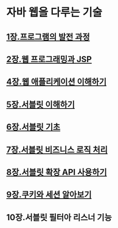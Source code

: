 # 자바 웹을 다루는 기술

## [1장.프로그램의 발전 과정](https://github.com/jjy3385/TIL/blob/main/%EC%9B%B9%EA%B0%9C%EB%B0%9C/1%EC%9E%A5/README.md)

## [2장.웹 프로그래밍과 JSP](https://github.com/jjy3385/TIL/blob/main/%EC%9B%B9%EA%B0%9C%EB%B0%9C/2%EC%9E%A5/README.md)

## [4장.웹 애플리케이션 이해하기](https://github.com/jjy3385/TIL/blob/main/%EC%9B%B9%EA%B0%9C%EB%B0%9C/4%EC%9E%A5/README.md)

## [5장.서블릿 이해하기](https://github.com/jjy3385/TIL/blob/main/%EC%9B%B9%EA%B0%9C%EB%B0%9C/5%EC%9E%A5/README.md)

## [6장.서블릿 기초](https://github.com/jjy3385/TIL/blob/main/%EC%9B%B9%EA%B0%9C%EB%B0%9C/6%EC%9E%A5/README.md)

## [7장.서블릿 비즈니스 로직 처리](https://github.com/jjy3385/TIL/blob/main/%EC%9B%B9%EA%B0%9C%EB%B0%9C/7%EC%9E%A5/README.md)

## [8장.서블릿 확장 API 사용하기](https://github.com/jjy3385/TIL/blob/main/%EC%9B%B9%EA%B0%9C%EB%B0%9C/8%EC%9E%A5/README.md)

## [9장.쿠키와 세션 알아보기](https://github.com/jjy3385/TIL/blob/main/%EC%9B%B9%EA%B0%9C%EB%B0%9C/9%EC%9E%A5/README.md)

## 10장.서블릿 필터아 리스너 기능

